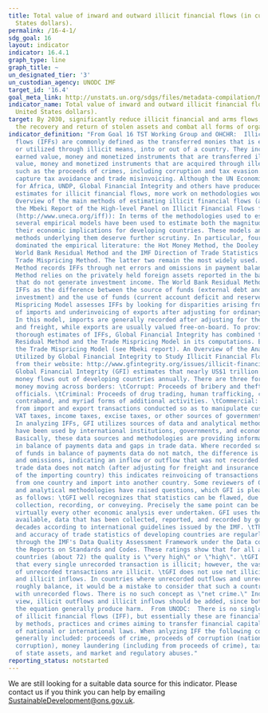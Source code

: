 ```yaml
---
title: Total value of inward and outward illicit financial flows (in current United
  States dollars).
permalink: /16-4-1/
sdg_goal: 16
layout: indicator
indicator: 16.4.1
graph_type: line
graph_title: ~
un_designated_tier: '3'
un_custodian_agency: UNODC IMF
target_id: '16.4'
goal_meta_link: http://unstats.un.org/sdgs/files/metadata-compilation/Metadata-Goal-16.pdf
indicator_name: Total value of inward and outward illicit financial flows (in current
  United States dollars).
target: By 2030, significantly reduce illicit financial and arms flows, strengthen
  the recovery and return of stolen assets and combat all forms of organized crime.
indicator_definition: "From Goal 16 TST Working Group and OHCHR:  Illicit financial
  flows (IFFs) are commonly defined as the transferred monies that is earned, transferred
  or utilized through illicit means, into or out of a country. They include legally
  earned value, money and monetized instruments that are transferred illicitly or
  value, money and monetized instruments that are acquired through illegal activities,
  such as the proceeds of crimes, including corruption and tax evasion. They can also
  capture tax avoidance and trade misinvoicing. Although the UN Economic Commission
  for Africa, UNDP, Global Financial Integrity and others have produced global country-by-country
  estimates for illicit financial flows, more work on methodologies would be required.
  Overview of the main methods of estimating illicit financial flows (adapted from
  the Mbeki Report of the High-level Panel on Illicit Financial Flows from Africa
  (http://www.uneca.org/iff)): In terms of the methodologies used to estimate IFFs,
  several empirical models have been used to estimate both the magnitude of IFFs and
  their economic implications for developing countries. These models and the analytic
  methods underlying them deserve further scrutiny. In particular, four methods have
  dominated the empirical literature: the Hot Money Method, the Dooley Method, the
  World Bank Residual Method and the IMF Direction of Trade Statistics (DOTS)'based
  Trade Mispricing Method. The latter two remain the most widely used. The Hot Money
  Method records IFFs through net errors and omissions in payment balances. The Dooley
  Method relies on the privately held foreign assets reported in the balance of payments
  that do not generate investment income. The World Bank Residual Method estimates
  IFFs as the difference between the source of funds (external debt and foreign direct
  investment) and the use of funds (current account deficit and reserves). The Trade
  Mispricing Model assesses IFFs by looking for disparities arising from overinvoicing
  of imports and underinvoicing of exports after adjusting for ordinary price differences.
  In this model, imports are generally recorded after adjusting for the cost of insurance
  and freight, while exports are usually valued free-on-board. To provide the most
  thorough estimates of IFFs, Global Financial Integrity has combined the World Bank
  Residual Method and the Trade Mispricing Model in its computations. ECA has used
  the Trade Mispricing Model (see Mbeki report). An Overview of the Analytical Methodologies
  Utilized by Global Financial Integrity to Study Illicit Financial Flows (adapted
  from their website: http://www.gfintegrity.org/issues/illicit-financial-flows-analytical-methodologies-utilizedglobal-financial-integrity/):
  Global Financial Integrity (GFI) estimates that nearly US$1 trillion of unrecorded
  money flows out of developing countries annually. There are three forms of unrecorded
  money moving across borders: \tCorrupt: Proceeds of bribery and theft by government
  officials. \tCriminal: Proceeds of drug trading, human trafficking, counterfeiting,
  contraband, and myriad forms of additional activities. \tCommercial: Proceeds arising
  from import and export transactions conducted so as to manipulate customs duties,
  VAT taxes, income taxes, excise taxes, or other sources of government revenues.
  In analyzing IFFs, GFI utilizes sources of data and analytical methodologies that
  have been used by international institutions, governments, and economists for decades.
  Basically, these data sources and methodologies are providing information on gaps'gaps
  in balance of payments data and gaps in trade data. Where recorded sources and uses
  of funds in balance of payments data do not match, the difference is net errors
  and omissions, indicating an inflow or outflow that was not recorded. Where bilateral
  trade data does not match (after adjusting for freight and insurance in the data
  of the importing country) this indicates reinvoicing of transactions between export
  from one country and import into another country. Some reviewers of GFI's data sources
  and analytical methodologies have raised questions, which GFI is pleased to address
  as follows: \tGFI well recognizes that statistics can be flawed, due to errors in
  collection, recording, or conveying. Precisely the same point can be made about
  virtually every other economic analysis ever undertaken. GFI uses the best data
  available, data that has been collected, reported, and recorded by governments for
  decades according to international guidelines issued by the IMF. \tThe reliability
  and accuracy of trade statistics of developing countries are regularly assessed
  through the IMF's Data Quality Assessment Framework under the Data component of
  the Reports on Standards and Codes. These ratings show that for all assessed developing
  countries (about 72) the quality is \"very high\" or \"high\". \tGFI does not suggest
  that every single unrecorded transaction is illicit; however, the vast majority
  of unrecorded transactions are illicit. \tGFI does not use net illicit outflows
  and illicit inflows. In countries where unrecorded outflows and unrecorded inflows
  roughly balance, it would be a mistake to consider that such a country has no problem
  with unrecorded flows. There is no such concept as \"net crime.\" Indeed, in GFI's
  view, illicit outflows and illicit inflows should be added, since both sides of
  the equation generally produce harm.  From UNODC:  There is no single, agreed definition
  of illicit financial flows (IFF), but essentially these are financial flows generated
  by methods, practices and crimes aiming to transfer financial capital in contravention
  of national or international laws. When anlyzing IFF the following components are
  generally included: proceeds of crime, proceeds of corruption (national or international
  corruption), money laundering (including from proceeds of crime), tax evasion, theft
  of state assets, and market and regulatory abuses."
reporting_status: notstarted
---
```


We are still looking for a suitable data source for this indicator. Please contact us if you think you can help by emailing <a href="mailto:SustainableDevelopment@ons.gov.uk">SustainableDevelopment@ons.gov.uk</a>.


